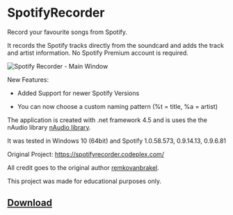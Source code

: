 
# SpotifyRecorder

Record your favourite songs from Spotify.

It records the Spotify tracks directly from the soundcard and adds the track and artist information. No Spotify Premium account is required.

![Spotify Recorder - Main Window][logo]

 New Features:

- Added Support for newer Spotify Versions

- You can now choose a custom naming pattern (%t = title, %a = artist)

The application is created with .net framework 4.5 and is uses the the nAudio library [nAudio library](http://naudio.codeplex.com/). 

It was tested in Windows 10 (64bit) and Spotify 1.0.58.573, 0.9.14.13, 0.9.6.81


Original Project: https://spotifyrecorder.codeplex.com/

All credit goes to the original author [remkovanbrakel](https://www.codeplex.com/site/users/view/remkovanbrakel).

This project was made for educational purposes only.

## [Download](https://github.com/OpenByteDev/SpotifyRecorder/raw/master/SpotifyRecorder.zip)

[logo]: https://i.imgur.com/1uPqnL7.png "Spotify Recorder - Main Window"
